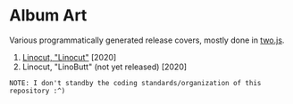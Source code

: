 # Album Art

Various programmatically generated release covers, mostly done in [two.js](https://two.js.org/t).

1. [Linocut, "Linocut"](https://linocutlinocut.bandcamp.com/releases) [2020]
2. Linocut, "LinoButt" (not yet released) [2020]

```
NOTE: I don't standby the coding standards/organization of this repository :^)
```
